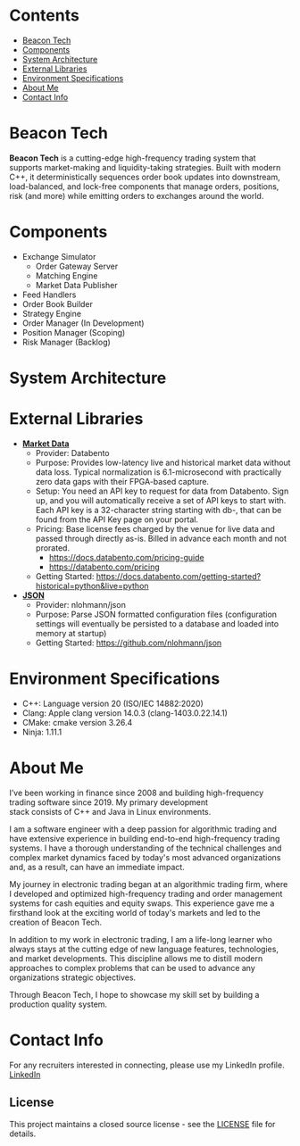 # Contents
- [Beacon Tech](#beacon-tech)
- [Components](#components)
- [System Architecture](#system-architecture)
- [External Libraries](#external-libraries)
- [Environment Specifications](#environment-specifications)
- [About Me](#about-me)
- [Contact Info](#contact-info)

# Beacon Tech
**Beacon Tech** is a cutting-edge high-frequency trading system that supports market-making and liquidity-taking 
strategies. Built with modern C++, it deterministically sequences order book updates into downstream, load-balanced, 
and lock-free components that manage orders, positions, risk (and more) while emitting orders to exchanges around the 
world.

# Components
- Exchange Simulator 
  - Order Gateway Server 
  - Matching Engine 
  - Market Data Publisher 
- Feed Handlers 
- Order Book Builder 
- Strategy Engine 
- Order Manager (In Development)
- Position Manager (Scoping)
- Risk Manager (Backlog)

# System Architecture

# External Libraries
- **<ins>Market Data<ins>**
  - Provider: Databento
  - Purpose: Provides low-latency live and historical market data without data loss. Typical normalization is 
  6.1-microsecond with practically zero data gaps with their FPGA-based capture.
  - Setup: You need an API key to request for data from Databento. Sign up, and you will automatically receive a 
  set of API keys to start with. Each API key is a 32-character string starting with db-, that can be found from 
  the API Key page on your portal. 
  - Pricing: Base license fees charged by the venue for live data and passed through directly as-is. 
    Billed in advance each month and not prorated.
    - https://docs.databento.com/pricing-guide
    - https://databento.com/pricing
  - Getting Started: https://docs.databento.com/getting-started?historical=python&live=python  
- **<ins>JSON<ins>**
  - Provider: nlohmann/json   
  - Purpose: Parse JSON formatted configuration files (configuration settings will eventually be persisted to a database and loaded into memory at startup)
  - Getting Started: https://github.com/nlohmann/json

# Environment Specifications
- C++: Language version 20 (ISO/IEC 14882:2020)
- Clang: Apple clang version 14.0.3 (clang-1403.0.22.14.1)
- CMake: cmake version 3.26.4 
- Ninja: 1.11.1

# About Me
I’ve been working in finance since 2008 and building high-frequency trading software since 2019. My primary development  
stack consists of C++ and Java in Linux environments.

I am a software engineer with a deep passion for algorithmic trading and have extensive experience in building 
end-to-end high-frequency trading systems. I have a thorough understanding of the technical challenges and complex 
market dynamics faced by today's most advanced organizations and, as a result, can have an immediate impact.

My journey in electronic trading began at an algorithmic trading firm, where I developed and optimized high-frequency 
trading and order management systems for cash equities and equity swaps. This experience gave me a firsthand look at 
the exciting world of today's markets and led to the creation of Beacon Tech.

In addition to my work in electronic trading, I am a life-long learner who always stays at the cutting edge of new 
language features, technologies, and market developments. This discipline allows me to distill modern approaches 
to complex problems that can be used to advance any organizations strategic objectives.

Through Beacon Tech, I hope to showcase my skill set by building a production quality system.

# Contact Info
For any recruiters interested in connecting, please use my LinkedIn profile. [LinkedIn](https://www.linkedin.com/in/mjolewis/)

## License
This project maintains a closed source license - see the [LICENSE](LICENSE) file for details.
